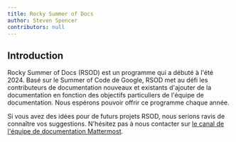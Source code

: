 ```yaml
---
title: Rocky Summer of Docs
author: Steven Spencer
contributors: null
---
```


## Introduction

Rocky Summer of Docs (RSOD) est un programme qui a débuté à l'été 2024. Basé sur le Summer of Code de Google, RSOD met au défi les contributeurs de documentation nouveaux et existants d'ajouter de la documentation en fonction des objectifs particuliers de l'équipe de documentation. Nous espérons pouvoir offrir ce programme chaque année.

Si vous avez des idées pour de futurs projets RSOD, nous serions ravis de connaître vos suggestions. N'hésitez pas à nous contacter sur [le canal de l'équipe de documentation Mattermost](https://chat.rockylinux.org/rocky-linux/channels/documentation).
